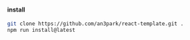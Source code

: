 #### install

```sh
git clone https://github.com/an3park/react-template.git .
npm run install@latest
```